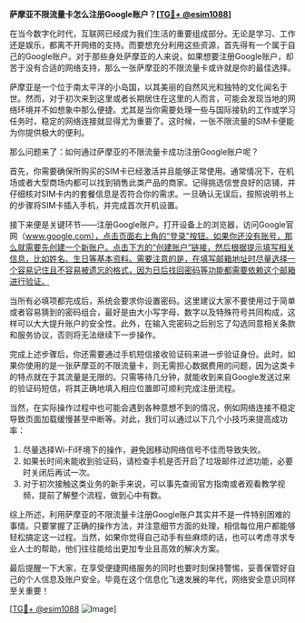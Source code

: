 **萨摩亚不限流量卡怎么注册Google账户？[[TG💪+ @esim1088](https://t.me/s/esim1088)]**

在当今数字化时代，互联网已经成为我们生活的重要组成部分。无论是学习、工作还是娱乐，都离不开网络的支持。而要想充分利用这些资源，首先得有一个属于自己的Google账户。对于那些身处萨摩亚的人来说，如果想要注册Google账户，却苦于没有合适的网络支持，那么一张萨摩亚的不限流量卡或许就是你的最佳选择。

萨摩亚是一个位于南太平洋的小岛国，以其美丽的自然风光和独特的文化闻名于世。然而，对于初次来到这里或者长期居住在这里的人而言，可能会发现当地的网络环境并不如想象中那么便捷。尤其是当你需要处理一些与国际接轨的工作或学习任务时，稳定的网络连接就显得尤为重要了。这时候，一张不限流量的SIM卡便能为你提供极大的便利。

那么问题来了：如何通过萨摩亚的不限流量卡成功注册Google账户呢？

首先，你需要确保所购买的SIM卡已经激活并且能够正常使用。通常情况下，在机场或者大型商场内都可以找到销售此类产品的商家。记得挑选信誉良好的店铺，并仔细核对SIM卡内的套餐信息是否符合你的需求。一旦确认无误后，按照说明书上的步骤将SIM卡插入手机，并完成首次开机设置。

接下来便是关键环节——注册Google账户。打开设备上的浏览器，访问Google官网（www.google.com），点击页面右上角的“登录”按钮。如果你还没有账号，那么就需要先创建一个新账户。点击下方的“创建账户”链接，然后根据提示填写相关信息，比如姓名、生日等基本资料。需要注意的是，在填写邮箱地址时尽量选择一个容易记住且不容易被遗忘的格式，因为日后找回密码等功能都需要依赖这个邮箱进行验证。

当所有必填项都完成后，系统会要求你设置密码。这里建议大家不要使用过于简单或者容易猜到的密码组合，最好是由大小写字母、数字以及特殊符号共同构成，这样可以大大提升账户的安全性。此外，在输入完密码之后别忘了勾选同意相关条款和服务协议，否则将无法继续下一步操作。

完成上述步骤后，你还需要通过手机短信接收验证码来进一步验证身份。此时，如果你使用的是一张萨摩亚的不限流量卡，则无需担心数据费用的问题，因为这类卡的特点就在于其流量是无限的。只需等待几分钟，就能收到来自Google发送过来的验证码短信，将其正确地填入相应位置即可顺利完成注册流程。

当然，在实际操作过程中也可能会遇到各种意想不到的情况，例如网络连接不稳定导致页面加载缓慢甚至中断等。对此，我们可以通过以下几个小技巧来提高成功率：

1. 尽量选择Wi-Fi环境下的操作，避免因移动网络信号不佳而导致失败。
2. 如果长时间未能收到验证码，请检查手机是否开启了垃圾邮件过滤功能，必要时关闭后再试一次。
3. 对于初次接触这类业务的新手来说，可以事先查阅官方指南或者观看教学视频，提前了解整个流程，做到心中有数。

综上所述，利用萨摩亚的不限流量卡注册Google账户其实并不是一件特别困难的事情。只要掌握了正确的操作方法，并注意细节方面的处理，相信每位用户都能够轻松搞定这一过程。当然，如果你觉得自己动手有些麻烦的话，也可以考虑寻求专业人士的帮助，他们往往能给出更加专业且高效的解决方案。

最后提醒一下大家，在享受便捷网络服务的同时也要时刻保持警惕，妥善保管好自己的个人信息及账户安全。毕竟在这个信息化飞速发展的年代，网络安全意识同样至关重要！

[[TG💪+ @esim1088](https://t.me/s/esim1088) ![Image](https://i.postimg.cc/4NQfJmqS/Snipaste-2025-05-13-00-14-12.png)]